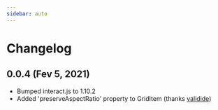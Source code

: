 ```yaml
---
sidebar: auto
---
```

# Changelog

## 0.0.4 (Fev 5, 2021)

* Bumped interact.js to 1.10.2
* Added 'preserveAspectRatio' property to GridItem (thanks [validide](https://github.com/validide))
